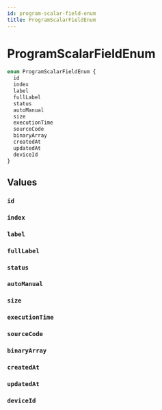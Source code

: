 ```yaml
---
id: program-scalar-field-enum
title: ProgramScalarFieldEnum
---
```


 # ProgramScalarFieldEnum





```graphql
enum ProgramScalarFieldEnum {
  id
  index
  label
  fullLabel
  status
  autoManual
  size
  executionTime
  sourceCode
  binaryArray
  createdAt
  updatedAt
  deviceId
}
```


## Values

### `id` 




### `index` 




### `label` 




### `fullLabel` 




### `status` 




### `autoManual` 




### `size` 




### `executionTime` 




### `sourceCode` 




### `binaryArray` 




### `createdAt` 




### `updatedAt` 




### `deviceId` 






